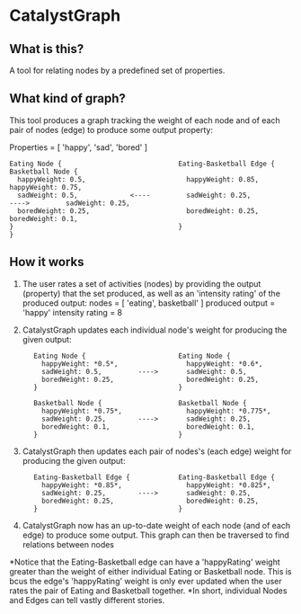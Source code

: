 # CatalystGraph

## What is this?

A tool for relating nodes by a predefined set of properties.

## What kind of graph?

This tool produces a graph tracking the weight of each node and of each pair of nodes (edge) to produce some output property:

Properties = [ 'happy', 'sad', 'bored' ]

```
Eating Node {                             Eating-Basketball Edge {                    Basketball Node {
  happyWeight: 0.5,                         happyWeight: 0.85,                          happyWeight: 0.75,
  sadWeight: 0.5,             <----         sadWeight: 0.25,              ---->         sadWeight: 0.25,
  boredWeight: 0.25,                        boredWeight: 0.25,                          boredWeight: 0.1,
}                                         }                                           }
```

## How it works

1. The user rates a set of activities (nodes) by providing the output (property) that the set produced, as well as an 'intensity rating' of the produced output:
      nodes = [ 'eating', basketball' ]
      produced output = 'happy'
      intensity rating = 8
      
2. CatalystGraph updates each individual node's weight for producing the given output:
```
      Eating Node {                       Eating Node {
        happyWeight: *0.5*,                 happyWeight: *0.6*,
        sadWeight: 0.5,         ---->       sadWeight: 0.5,
        boredWeight: 0.25,                  boredWeight: 0.25,
      }                                   }
      
      Basketball Node {                   Basketball Node {
        happyWeight: *0.75*,                happyWeight: *0.775*,
        sadWeight: 0.25,        ---->       sadWeight: 0.25,
        boredWeight: 0.1,                   boredWeight: 0.1,
      }                                   }
```
      
3. CatalystGraph then updates each pair of nodes's (each edge) weight for producing the given output:
```
      Eating-Basketball Edge {            Eating-Basketball Edge {
        happyWeight: *0.85*,                happyWeight: *0.825*,
        sadWeight: 0.25,        ---->       sadWeight: 0.25,
        boredWeight: 0.25,                  boredWeight: 0.25,
      }                                   }
```
      
4. CatalystGraph now has an up-to-date weight of each node (and of each edge) to produce some output.
    This graph can then be traversed to find relations between nodes

*Notice that the Eating-Basketball edge can have a 'happyRating' weight greater than the weight of either individual Eating or Basketball node. This is bcus the edge's 'happyRating' weight is only ever updated when the user rates the pair of Eating and Basketball together.
*In short, individual Nodes and Edges can tell vastly different stories.
